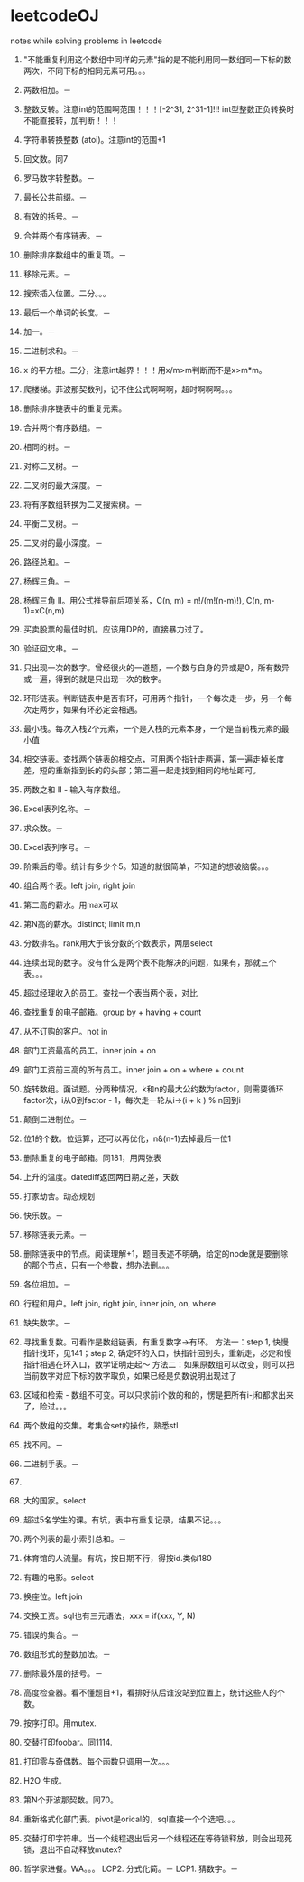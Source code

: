 # leetcodeOJ
notes while solving problems in leetcode


1. "不能重复利用这个数组中同样的元素"指的是不能利用同一数组同一下标的数两次，不同下标的相同元素可用。。。
2. 两数相加。－
7. 整数反转。注意int的范围啊范围！！！[-2^31, 2^31-1]!!! int型整数正负转换时不能直接转，加判断！！！
8. 字符串转换整数 (atoi)。注意int的范围+1
9. 回文数。同7

13. 罗马数字转整数。－
14. 最长公共前缀。－

20. 有效的括号。－
21. 合并两个有序链表。－

26. 删除排序数组中的重复项。－
27. 移除元素。－

35. 搜索插入位置。二分。。。

58. 最后一个单词的长度。－

66. 加一。－
67. 二进制求和。－
69. x 的平方根。二分，注意int越界！！！用x/m>m判断而不是x>m*m。
70. 爬楼梯。菲波那契数列，记不住公式啊啊啊，超时啊啊啊。。。

83. 删除排序链表中的重复元素。

88. 合并两个有序数组。－

100. 相同的树。－
101. 对称二叉树。－

104. 二叉树的最大深度。－
108. 将有序数组转换为二叉搜索树。－
110. 平衡二叉树。－
111. 二叉树的最小深度。－
112. 路径总和。－
118. 杨辉三角。－
119. 杨辉三角 II。用公式推导前后项关系，C(n, m) = n!/(m!(n-m)!), C(n, m-1)=xC(n,m)
121. 买卖股票的最佳时机。应该用DP的，直接暴力过了。
125. 验证回文串。－
136. 只出现一次的数字。曾经很火的一道题，一个数与自身的异或是0，所有数异或一遍，得到的就是只出现一次的数字。
141. 环形链表。判断链表中是否有环，可用两个指针，一个每次走一步，另一个每次走两步，如果有环必定会相遇。
155. 最小栈。每次入栈2个元素，一个是入栈的元素本身，一个是当前栈元素的最小值
160. 相交链表。查找两个链表的相交点，可用两个指针走两遍，第一遍走掉长度差，短的重新指到长的的头部；第二遍一起走找到相同的地址即可。

167. 两数之和 II - 输入有序数组。
168. Excel表列名称。－
169. 求众数。－
171. Excel表列序号。－
172. 阶乘后的零。统计有多少个5。知道的就很简单，不知道的想破脑袋。。。
175. 组合两个表。left join, right join
176. 第二高的薪水。用max可以
177. 第N高的薪水。distinct; limit m,n
178. 分数排名。rank用大于该分数的个数表示，两层select

180. 连续出现的数字。没有什么是两个表不能解决的问题，如果有，那就三个表。。。
181. 超过经理收入的员工。查找一个表当两个表，对比
182. 查找重复的电子邮箱。group by + having + count
183. 从不订购的客户。not in
184. 部门工资最高的员工。inner join + on
185. 部门工资前三高的所有员工。inner join + on + where + count
189. 旋转数组。面试题。分两种情况，k和n的最大公约数为factor，则需要循环factor次，i从0到factor - 1，每次走一轮从i->(i + k ) % n回到i
190. 颠倒二进制位。－
191. 位1的个数。位运算，还可以再优化，n&(n-1)去掉最后一位1
196. 删除重复的电子邮箱。同181，用两张表
197. 上升的温度。datediff返回两日期之差，天数
198. 打家劫舍。动态规划
202. 快乐数。－
203. 移除链表元素。－
237. 删除链表中的节点。阅读理解+1，题目表述不明确，给定的node就是要删除的那个节点，只有一个参数，想办法删。。。
258. 各位相加。－

262. 行程和用户。left join, right join, inner join, on, where
268. 缺失数字。－
287. 寻找重复数。可看作是数组链表，有重复数字->有环。
     方法一：step 1, 快慢指针找环，见141；step 2, 确定环的入口，快指针回到头，重新走，必定和慢指针相遇在环入口，数学证明走起～
     方法二：如果原数组可以改变，则可以把当前数字对应下标的数字取负，如果已经是负数说明出现过了
303. 区域和检索 - 数组不可变。可以只求前i个数的和的，愣是把所有i-j和都求出来了，险过。。。
349. 两个数组的交集。考集合set的操作，熟悉stl
389. 找不同。－
401. 二进制手表。－
437. 

595. 大的国家。select
596. 超过5名学生的课。有坑，表中有重复记录，结果不记。。。
599. 两个列表的最小索引总和。－

601. 体育馆的人流量。有坑，按日期不行，得按id.类似180
620. 有趣的电影。select

626. 换座位。left join
627. 交换工资。sql也有三元语法，xxx = if(xxx, Y, N)
645. 错误的集合。－
989. 数组形式的整数加法。－
1021. 删除最外层的括号。－
1051. 高度检查器。看不懂题目+1，看排好队后谁没站到位置上，统计这些人的个数。
1114. 按序打印。用mutex.
1115. 交替打印foobar。同1114.
1116. 打印零与奇偶数。每个函数只调用一次。。。
1117. H2O 生成。

1137. 第N个菲波那契数。同70。

1179. 重新格式化部门表。pivot是orical的，sql直接一个个选吧。。。

1195. 交替打印字符串。当一个线程退出后另一个线程还在等待锁释放，则会出现死锁，退出不自动释放mutex?

1226. 哲学家进餐。WA。。。
LCP2. 分式化简。－
LCP1. 猜数字。－
